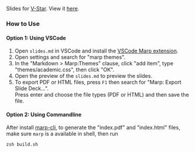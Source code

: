Slides for [V-Star](https://github.com/xdjia/vstar). 
View it [here](https://xdjia.github.io/vstar_slides).

### How to Use

#### Option 1: Using VSCode

1. Open `slides.md` in VSCode and install the [VSCode Marp extension](https://marketplace.visualstudio.com/items?itemName=marp-team.marp-vscode). 
2. Open settings and search for "marp themes".
3. In the "Markdown > Marp:Themes" clause, click "add item", type "themes/academic.css", then click "OK".
4. Open the preview of the `slides.md` to preview the slides.
5. To export PDF or HTML files, press `F1` then search for "Marp: Export Slide Deck...".  
   Press enter and choose the file types (PDF or HTML) and then save the file.

#### Option 2: Using Commandline

After install [marp-cli](https://github.com/marp-team/marp-cli), 
to generate the "index.pdf" and "index.html" files, make sure `marp` is a available in shell, then run

```shell
zsh build.sh
```

